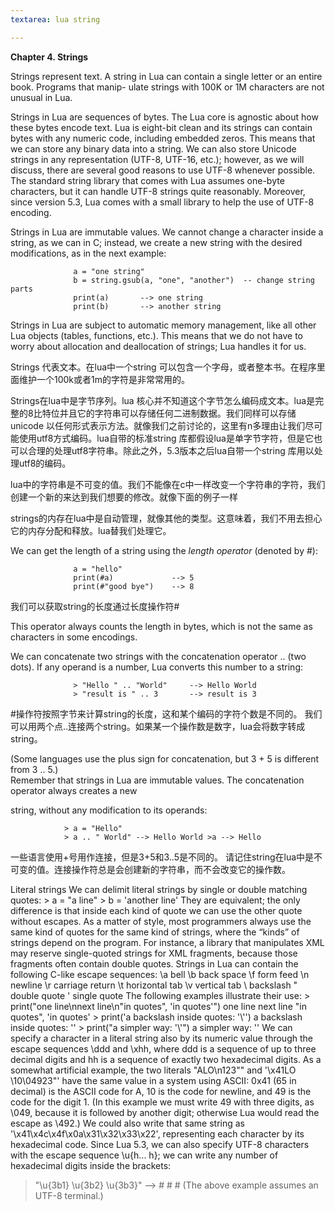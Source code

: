 ```yaml
---
textarea: lua string

---
```

**Chapter 4. Strings**

Strings represent text. A string in Lua can contain a single letter or an entire book. Programs that manip- ulate strings with 100K or 1M characters are not unusual in Lua.

Strings in Lua are sequences of bytes. The Lua core is agnostic about how these bytes encode text. Lua is eight-bit clean and its strings can contain bytes with any numeric code, including embedded zeros. This means that we can store any binary data into a string. We can also store Unicode strings in any representation (UTF-8, UTF-16, etc.); however, as we will discuss, there are several good reasons to use UTF-8 whenever possible. The standard string library that comes with Lua assumes one-byte characters, but it can handle UTF-8 strings quite reasonably. Moreover, since version 5.3, Lua comes with a small library to help the use of UTF-8 encoding.

Strings in Lua are immutable values. We cannot change a character inside a string, as we can in C; instead, we create a new string with the desired modifications, as in the next example:

                  a = "one string"
                  b = string.gsub(a, "one", "another")  -- change string parts
                  print(a)       --> one string
                  print(b)       --> another string

Strings in Lua are subject to automatic memory management, like all other Lua objects (tables, functions, etc.). This means that we do not have to worry about allocation and deallocation of strings; Lua handles it for us.

Strings 代表文本。在lua中一个string 可以包含一个字母，或者整本书。在程序里面维护一个100k或者1m的字符是非常常用的。

Strings在lua中是字节序列。lua 核心并不知道这个字节怎么编码成文本。lua是完整的8比特位并且它的字符串可以存储任何二进制数据。我们同样可以存储unicode 以任何形式表示方法。就像我们之前讨论的，这里有n多理由让我们尽可能使用utf8方式编码。lua自带的标准string 库都假设lua是单字节字符，但是它也可以合理的处理utf8字符串。除此之外，5.3版本之后lua自带一个string 库用以处理utf8的编码。

lua中的字符串是不可变的值。我们不能像在c中一样改变一个字符串的字符，我们创建一个新的来达到我们想要的修改。就像下面的例子一样

strings的内存在lua中是自动管理，就像其他的类型。这意味着，我们不用去担心它的内存分配和释放。lua替我们处理它。

We can get the length of a string using the _length operator_ (denoted by #):

                  a = "hello"
                  print(#a)             --> 5
                  print(#"good bye")    --> 8
    
我们可以获取string的长度通过长度操作符#

This operator always counts the length in bytes, which is not the same as characters in some encodings.

We can concatenate two strings with the concatenation operator .. (two dots). If any operand is a number, Lua converts this number to a string:

                  > "Hello " .. "World"     --> Hello World
                  > "result is " .. 3       --> result is 3
    
#操作符按照字节来计算string的长度，这和某个编码的字符个数是不同的。
我们可以用两个点..连接两个string。如果某一个操作数是数字，lua会将数字转成string。

(Some languages use the plus sign for concatenation, but 3 + 5 is different from 3 .. 5.)  
 Remember that strings in Lua are immutable values. The concatenation operator always creates a new

string, without any modification to its operands:

    			> a = "Hello"  
    			> a .. " World" --> Hello World >a --> Hello

 一些语言使用+号用作连接，但是3+5和3..5是不同的。
 请记住string在lua中是不可变的值。连接操作符总是会创建新的字符串，而不会改变它的操作数。
 
 
Literal strings
We can delimit literal strings by single or double matching quotes:
              > a = "a line"
              > b = 'another line'
They are equivalent; the only difference is that inside each kind of quote we can use the other quote without escapes.
As a matter of style, most programmers always use the same kind of quotes for the same kind of strings, where the “kinds” of strings depend on the program. For instance, a library that manipulates XML may reserve single-quoted strings for XML fragments, because those fragments often contain double quotes.
Strings in Lua can contain the following C-like escape sequences:
\a
bell
\b
back space
\f
form feed
\n
newline
\r
carriage return
\t
horizontal tab
\v
vertical tab
\\
backslash
\"
double quote
\'
single quote
The following examples illustrate their use:
              > print("one line\nnext line\n\"in quotes\", 'in quotes'")
              one line
              next line
              "in quotes", 'in quotes'
              > print('a backslash inside quotes: \'\\\'')
              a backslash inside quotes: '\'
              > print("a simpler way: '\\'")
              a simpler way: '\'
We can specify a character in a literal string also by its numeric value through the escape sequences \ddd and \xhh, where ddd is a sequence of up to three decimal digits and hh is a sequence of exactly two hexadecimal digits. As a somewhat artificial example, the two literals "ALO\n123\"" and '\x41LO \10\04923"' have the same value in a system using ASCII: 0x41 (65 in decimal) is the ASCII code for A, 10 is the code for newline, and 49 is the code for the digit 1. (In this example we must write 49 with three digits, as \049, because it is followed by another digit; otherwise Lua would read the escape as \492.) We could also write that same string as '\x41\x4c\x4f\x0a\x31\x32\x33\x22', representing each character by its hexadecimal code.
Since Lua 5.3, we can also specify UTF-8 characters with the escape sequence \u{h... h}; we can write any number of hexadecimal digits inside the brackets:
> "\u{3b1} \u{3b2} \u{3b3}" --> # # # (The above example assumes an UTF-8 terminal.)